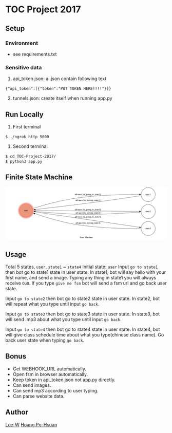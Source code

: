 TOC Project 2017
===

## Setup
### Environment
+ see requirements.txt

### Sensitive data
1. api_token.json: a .json contain following text
```
{"api_token":[{"token":"PUT TOKEN HERE!!!!"}]}
```
2. tunnels.json: create itself when running app.py

## Run Locally
1. First terminal
```
$ ./ngrok http 5000
```
1. Second terminal
```
$ cd TOC-Project-2017/
$ python3 app.py
```

## Finite State Machine
![fsm](./img/show-fsm.png)

## Usage
Total 5 states, `user`, `state1` ~ `state4`
Initial state: `user`
Input `go to state1` then bot go to state1 state in user state.
In state1, bot will say hello with your first name, and send a image.
Typing any thing in state1 you will always receive `OuO`.
If you type `give me fsm` bot will send a fsm url and go back user state.

Input `go to state2` then bot go to state2 state in user state.
In state2, bot will repeat what you type until input `go back`.

Input `go to state3` then bot go to state3 state in user state.
In state3, bot will send .mp3 about what you type until input `go back`.

Input `go to state4` then bot go to state4 state in user state.
In state4, bot will give class schedule time about what you type(chinese class name).
Go back user state when typing `go back`.

## Bonus
+ Get WEBHOOK_URL automatically.
+ Open fsm in browser automatically.
+ Keep token in api_token.json not app.py directly.
+ Can send images.
+ Can send mp3 according to user typing.
+ Can parse website data.

## Author
[Lee-W](https://github.com/Lee-W)
[Huang Po-Hsuan](https://github.com/aben20807)
